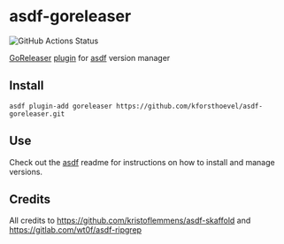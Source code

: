 # asdf-goreleaser

![GitHub Actions Status](https://github.com/kforsthoevel/asdf-goreleaser/workflows/Main%20workflow/badge.svg?branch=master)

[GoReleaser](https://goreleaser.com/) [plugin](https://github.com/asdf-vm/asdf-plugins) for [asdf](https://github.com/asdf-vm/asdf) version manager

## Install

```
asdf plugin-add goreleaser https://github.com/kforsthoevel/asdf-goreleaser.git
```

## Use

Check out the [asdf](https://github.com/asdf-vm/asdf) readme for instructions on how to install and manage versions.

## Credits

All credits to https://github.com/kristoflemmens/asdf-skaffold and https://gitlab.com/wt0f/asdf-ripgrep
